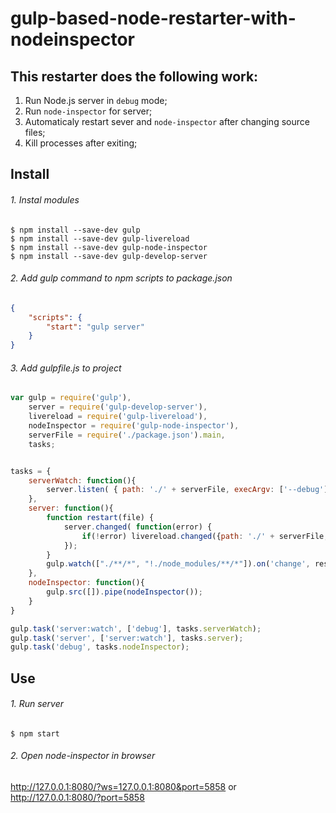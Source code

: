 # gulp-based-node-restarter-with-nodeinspector #

## This restarter does the following work: ##

1. Run Node.js server in `debug` mode;
2. Run `node-inspector` for server;
3. Automaticaly restart sever and `node-inspector` after changing source files;
4. Kill processes after exiting;


## Install ##

###### 1. Instal modules ######
```
$ npm install --save-dev gulp
$ npm install --save-dev gulp-livereload
$ npm install --save-dev gulp-node-inspector
$ npm install --save-dev gulp-develop-server
```

###### 2. Add gulp command to npm scripts to package.json ######
```json
{
	"scripts": {
		"start": "gulp server"
	}
}
```

###### 3. Add gulpfile.js to project ######
```js
var gulp = require('gulp'),
	server = require('gulp-develop-server'),
	livereload = require('gulp-livereload'),
	nodeInspector = require('gulp-node-inspector'),
	serverFile = require('./package.json').main,
	tasks;


tasks = {
	serverWatch: function(){
		server.listen( { path: './' + serverFile, execArgv: ['--debug'] }, livereload.listen );
	},
	server: function(){
		function restart(file) {
			server.changed( function(error) {
				if(!error) livereload.changed({path: './' + serverFile, execArgv: ['--debug']});
			});
		}
		gulp.watch(["./**/*", "!./node_modules/**/*"]).on('change', restart);
	},
	nodeInspector: function(){
		gulp.src([]).pipe(nodeInspector());
	}
}

gulp.task('server:watch', ['debug'], tasks.serverWatch);
gulp.task('server', ['server:watch'], tasks.server);
gulp.task('debug', tasks.nodeInspector);
```

## Use ##
###### 1. Run server ######
```
$ npm start
```

###### 2. Open node-inspector in browser ######
<http://127.0.0.1:8080/?ws=127.0.0.1:8080&port=5858>
or <http://127.0.0.1:8080/?port=5858>
